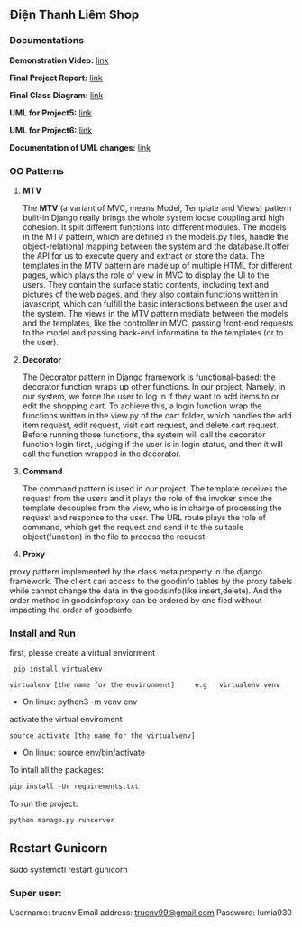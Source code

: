 ## Điện Thanh Liêm Shop ##

### Documentations

**Demonstration Video:** [link](https://drive.google.com/file/d/1ye77Qocw_qQ2avx6V66eVjA9k1hriTxF/view?usp=sharing)

**Final Project Report:** [link](https://github.com/Konic-NLP/final-project-OOAD/blob/version_4.27/Project%207.pdf)

**Final Class Diagram:** [link](https://github.com/Konic-NLP/final-project-OOAD/blob/version_4.27/Project7%20UML.pdf)

**UML for Project5:** [link](https://github.com/Konic-NLP/final-project-OOAD/blob/version_4.27/Project5%20UML.pdf)

**UML for Project6:** [link](https://github.com/Konic-NLP/final-project-OOAD/blob/version_4.27/Project6%20UML.pdf)

**Documentation of UML changes:** [link](https://docs.google.com/document/d/19sNARZsjykJEfHG_ropwVkZsUiufORlpjCKaFUAuUww/edit?usp=sharing)

### OO Patterns

1. **MTV**

   The **MTV** (a variant of MVC, means Model, Template and Views) pattern built-in Django really brings the whole system loose coupling and high cohesion. It split different functions into different modules. The models in the MTV pattern, which are defined in the models.py files, handle the object-relational mapping between the system and the database.It offer the API for us to execute query and extract or store the data. The templates in the MTV pattern are made up of multiple HTML for different pages, which plays the role of view in MVC to display the UI to the users. They contain the surface static contents, including text and pictures of the web pages, and they also contain functions written in javascript, which can fulfill the basic interactions between the user and the system. The views in the MTV pattern mediate between the models and the templates, like the controller in MVC, passing front-end requests to the model and passing back-end information to the templates (or to the user). 
   
2. **Decorator**
   
   The Decorator pattern in Django framework is functional-based:  the decorator function wraps up other functions. In our project, 
   Namely, in our system, we force the user to log in if they want to add items to or edit the shopping cart. To achieve this, a login function wrap the functions written in the view.py of the cart folder, which handles the add item request, edit request, visit cart request, and delete cart request. Before running those functions, the system will call the decorator function login first, judging if the user is in login status, and then it will call the function wrapped in the decorator. 

3. **Command**

   The command pattern is used in our project. The template receives the request from the users and it plays the role of the invoker since the template decouples from the view,  who is in charge of processing the request and response to the user. The URL route plays the role of command, which get the request and send it to the suitable object(function) in the file to process the request.
   
4. **Proxy**

  proxy pattern implemented by the class meta property in the django framework. The client can access to the goodinfo tables by the proxy tabels while cannot change the data in the goodsinfo(like insert,delete). And the order method in goodsinfoproxy can be ordered by one fied without impacting the order of goodsinfo.

### Install and Run ###

first, please create a virtual enviorment

` pip install virtualenv`

`virtualenv [the name for the environment]     e.g   virtualenv venv`

- On linux: python3 -m venv env


activate the virtual enviroment

`source activate [the name for the virtualvenv]`

- On linux: source env/bin/activate

To intall all the packages:

```python
pip install -Ur requirements.txt 
```

To run the project: 

```
python manage.py runserver
```

## Restart Gunicorn
sudo systemctl restart gunicorn


### Super user:
Username: trucnv
Email address: trucnv99@gmail.com
Password: lumia930

